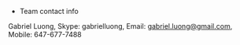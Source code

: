 * Team contact info

Gabriel Luong, Skype: gabrielluong, Email: gabriel.luong@gmail.com, Mobile: 647-677-7488
